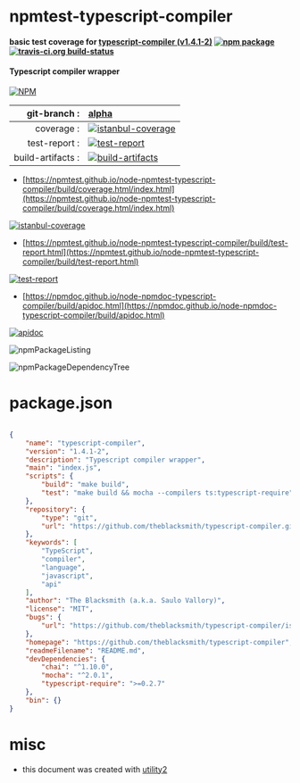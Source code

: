 # npmtest-typescript-compiler

#### basic test coverage for  [typescript-compiler (v1.4.1-2)](https://github.com/theblacksmith/typescript-compiler)  [![npm package](https://img.shields.io/npm/v/npmtest-typescript-compiler.svg?style=flat-square)](https://www.npmjs.org/package/npmtest-typescript-compiler) [![travis-ci.org build-status](https://api.travis-ci.org/npmtest/node-npmtest-typescript-compiler.svg)](https://travis-ci.org/npmtest/node-npmtest-typescript-compiler)

#### Typescript compiler wrapper

[![NPM](https://nodei.co/npm/typescript-compiler.png?downloads=true&downloadRank=true&stars=true)](https://www.npmjs.com/package/typescript-compiler)

| git-branch : | [alpha](https://github.com/npmtest/node-npmtest-typescript-compiler/tree/alpha)|
|--:|:--|
| coverage : | [![istanbul-coverage](https://npmtest.github.io/node-npmtest-typescript-compiler/build/coverage.badge.svg)](https://npmtest.github.io/node-npmtest-typescript-compiler/build/coverage.html/index.html)|
| test-report : | [![test-report](https://npmtest.github.io/node-npmtest-typescript-compiler/build/test-report.badge.svg)](https://npmtest.github.io/node-npmtest-typescript-compiler/build/test-report.html)|
| build-artifacts : | [![build-artifacts](https://npmtest.github.io/node-npmtest-typescript-compiler/glyphicons_144_folder_open.png)](https://github.com/npmtest/node-npmtest-typescript-compiler/tree/gh-pages/build)|

- [https://npmtest.github.io/node-npmtest-typescript-compiler/build/coverage.html/index.html](https://npmtest.github.io/node-npmtest-typescript-compiler/build/coverage.html/index.html)

[![istanbul-coverage](https://npmtest.github.io/node-npmtest-typescript-compiler/build/screenCapture.buildCi.browser.%252Ftmp%252Fbuild%252Fcoverage.lib.html.png)](https://npmtest.github.io/node-npmtest-typescript-compiler/build/coverage.html/index.html)

- [https://npmtest.github.io/node-npmtest-typescript-compiler/build/test-report.html](https://npmtest.github.io/node-npmtest-typescript-compiler/build/test-report.html)

[![test-report](https://npmtest.github.io/node-npmtest-typescript-compiler/build/screenCapture.buildCi.browser.%252Ftmp%252Fbuild%252Ftest-report.html.png)](https://npmtest.github.io/node-npmtest-typescript-compiler/build/test-report.html)

- [https://npmdoc.github.io/node-npmdoc-typescript-compiler/build/apidoc.html](https://npmdoc.github.io/node-npmdoc-typescript-compiler/build/apidoc.html)

[![apidoc](https://npmdoc.github.io/node-npmdoc-typescript-compiler/build/screenCapture.buildCi.browser.%252Ftmp%252Fbuild%252Fapidoc.html.png)](https://npmdoc.github.io/node-npmdoc-typescript-compiler/build/apidoc.html)

![npmPackageListing](https://npmtest.github.io/node-npmtest-typescript-compiler/build/screenCapture.npmPackageListing.svg)

![npmPackageDependencyTree](https://npmtest.github.io/node-npmtest-typescript-compiler/build/screenCapture.npmPackageDependencyTree.svg)



# package.json

```json

{
    "name": "typescript-compiler",
    "version": "1.4.1-2",
    "description": "Typescript compiler wrapper",
    "main": "index.js",
    "scripts": {
        "build": "make build",
        "test": "make build && mocha --compilers ts:typescript-require"
    },
    "repository": {
        "type": "git",
        "url": "https://github.com/theblacksmith/typescript-compiler.git"
    },
    "keywords": [
        "TypeScript",
        "compiler",
        "language",
        "javascript",
        "api"
    ],
    "author": "The Blacksmith (a.k.a. Saulo Vallory)",
    "license": "MIT",
    "bugs": {
        "url": "https://github.com/theblacksmith/typescript-compiler/issues"
    },
    "homepage": "https://github.com/theblacksmith/typescript-compiler",
    "readmeFilename": "README.md",
    "devDependencies": {
        "chai": "^1.10.0",
        "mocha": "^2.0.1",
        "typescript-require": ">=0.2.7"
    },
    "bin": {}
}
```



# misc
- this document was created with [utility2](https://github.com/kaizhu256/node-utility2)
